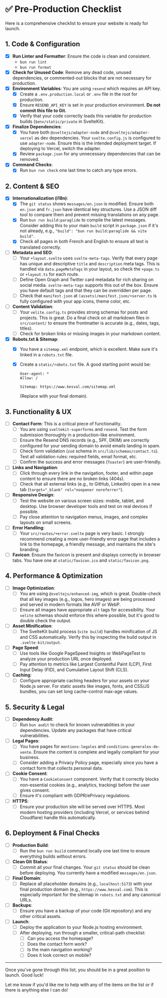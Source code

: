 # ✅ Pre-Production Checklist

Here is a comprehensive checklist to ensure your website is ready for launch.

## 1. Code & Configuration

- [x] **Run Linter and Formatter**: Ensure the code is clean and consistent.
  - `bun run lint`
  - `bun run format`
- [x] **Check for Unused Code**: Remove any dead code, unused dependencies, or commented-out blocks that are not necessary for production.
- [x] **Environment Variables**: You are using `resend` which requires an API key.
  - [x] Create a `.env.production.local` or `.env` file in the root for production.
  - [x] Ensure `RESEND_API_KEY` is set in your production environment. **Do not commit this file to Git.**
  - [x] Verify that your code correctly loads this variable for production builds (`$env/static/private` in SvelteKit).
- [x] **Finalize Dependencies**:
  - [x] You have both `@sveltejs/adapter-node` and `@sveltejs/adapter-vercel` as dev dependencies. Your `svelte.config.js` is configured to use `adapter-node`. Ensure this is the intended deployment target. If deploying to Vercel, switch the adapter.
  - [x] Review `package.json` for any unnecessary dependencies that can be removed.
- [x] **Command Checks**:
  - [x] Run `bun run check` one last time to catch any type errors.

## 2. Content & SEO

- [x] **Internationalization (i18n)**:
  - [x] The `git status` shows `messages/en.json` is modified. Ensure both `en.json` and `fr.json` have identical key structures. Use a JSON diff tool to compare them and prevent missing translations on any page.
  - [x] Run `bun run build:paraglide` to compile the latest messages. Consider adding this to your main `build` script in `package.json` if it's not already, e.g., `"build": "bun run build:paraglide && vite build"`.
  - [x] Check all pages in both French and English to ensure all text is translated correctly.
- [ ] **Metadata and SEO**:
  - [ ] Your `+layout.svelte` uses `svelte-meta-tags`. Verify that every page has unique and descriptive `title` and `description` meta tags. This is handled via `data.pageMetaTags` in your layout, so check the `+page.ts` or `+layout.ts` for each route.
  - [ ] Define Open Graph and Twitter card metadata for rich sharing on social media. `svelte-meta-tags` supports this out of the box. Ensure you have default tags and that they can be overridden per page.
  - [ ] Check that `manifest.json` at `(assets)/manifest.json/+server.ts` is fully configured with your app icons, theme color, etc.
- [ ] **Content Validation**:
  - [ ] Your `velite.config.ts` provides strong schemas for posts and projects. This is great. Do a final check on all markdown files in `src/content/` to ensure the frontmatter is accurate (e.g., dates, tags, titles).
  - [ ] Check for broken links or missing images in your markdown content.
- [x] **Robots.txt & Sitemap**:
  - [x] You have a `sitemap.xml` endpoint, which is excellent. Make sure it's linked in a `robots.txt` file.
  - [x] Create a `static/robots.txt` file. A good starting point would be:

    ```
    User-agent: *
    Allow: /

    Sitemap: https://www.kesval.com/sitemap.xml
    ```

    (Replace with your final domain).

## 3. Functionality & UX

- [ ] **Contact Form**: This is a critical piece of functionality.
  - [ ] You are using `sveltekit-superforms` and `resend`. Test the form submission thoroughly in a production-like environment.
  - [ ] Ensure the Resend DNS records (e.g., SPF, DKIM) are correctly configured for your sending domain to avoid emails landing in spam.
  - [ ] Check form validation (`zod` schema in `src/lib/schemas/contact.ts`). Test all validation rules: required fields, email format, etc.
  - [ ] Confirm the success and error messages (`Toaster`) are user-friendly.
- [ ] **Links and Navigation**:
  - [ ] Click through every link in the navigation, footer, and within page content to ensure there are no broken links (404s).
  - [ ] Check that all external links (e.g., to GitHub, LinkedIn) open in a new tab (`target="_blank" rel="noopener noreferrer"`).
- [ ] **Responsive Design**:
  - [ ] Test the website on various screen sizes: mobile, tablet, and desktop. Use browser developer tools and test on real devices if possible.
  - [ ] Pay close attention to navigation menus, images, and complex layouts on small screens.
- [ ] **Error Handling**:
  - [ ] Your `src/routes/+error.svelte` page is very basic. I strongly recommend creating a more user-friendly error page that includes a link to the homepage, a friendly message, and maintains the site's branding.
- [ ] **Favicon**: Ensure the favicon is present and displays correctly in browser tabs. You have one at `static/favicon.ico` and `static/favicon.png`.

## 4. Performance & Optimization

- [ ] **Image Optimization**:
  - [ ] You are using `@sveltejs/enhanced-img`, which is great. Double-check that all key images (e.g., logos, hero images) are being processed and served in modern formats like AVIF or WebP.
  - [ ] Ensure all images have appropriate `alt` tags for accessibility. Your `velite` schemas should enforce this where possible, but it's good to double check the output.
- [ ] **Asset Minification**:
  - [ ] The SvelteKit build process (`vite build`) handles minification of JS and CSS automatically. Verify this by inspecting the build output in `.svelte-kit/output`.
- [ ] **Page Speed**:
  - [ ] Use tools like Google PageSpeed Insights or WebPageTest to analyze your production URL once deployed.
  - [ ] Pay attention to metrics like Largest Contentful Paint (LCP), First Input Delay (FID), and Cumulative Layout Shift (CLS).
- [ ] **Caching**:
  - [ ] Configure appropriate caching headers for your assets on your Node.js server. For static assets like images, fonts, and CSS/JS bundles, you can set long cache-control max-age values.

## 5. Security & Legal

- [ ] **Dependency Audit**:
  - [ ] Run `bun audit` to check for known vulnerabilities in your dependencies. Update any packages that have critical vulnerabilities.
- [ ] **Legal Pages**:
  - [ ] You have pages for `mentions-legales` and `conditions-generales-de-vente`. Ensure the content is complete and legally compliant for your business.
  - [ ] Consider adding a Privacy Policy page, especially since you have a contact form that collects personal data.
- [ ] **Cookie Consent**:
  - [ ] You have a `CookieConsent` component. Verify that it correctly blocks non-essential cookies (e.g., analytics, tracking) before the user gives consent.
  - [ ] Ensure it's compliant with GDPR/ePrivacy regulations.
- [ ] **HTTPS**:
  - [ ] Ensure your production site will be served over HTTPS. Most modern hosting providers (including Vercel, or services behind Cloudflare) handle this automatically.

## 6. Deployment & Final Checks

- [ ] **Production Build**:
  - [ ] Run the `bun run build` command locally one last time to ensure everything builds without errors.
- [ ] **Clean Git Status**:
  - [ ] Commit all your final changes. Your `git status` should be clean before deploying. You currently have a modified `messages/en.json`.
- [ ] **Final Domain**:
  - [ ] Replace all placeholder domains (e.g., `localhost:5173`) with your final production domain (e.g., `https://www.kesval.com`). This is especially important for the sitemap in `robots.txt` and any canonical URLs.
- [ ] **Backups**:
  - [ ] Ensure you have a backup of your code (Git repository) and any other critical assets.
- [ ] **Launch**:
  - [ ] Deploy the application to your Node.js hosting environment.
  - [ ] After deploying, run through a smaller, critical-path checklist:
    - [ ] Can you access the homepage?
    - [ ] Does the contact form work?
    - [ ] Is the main navigation working?
    - [ ] Does it look correct on mobile?

---

Once you've gone through this list, you should be in a great position to launch. Good luck!

Let me know if you'd like me to help with any of the items on the list or if there is anything else I can do!
